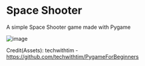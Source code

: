 # Space Shooter
A simple Space Shooter game made with Pygame

![image](https://user-images.githubusercontent.com/60242731/159187117-3d93b2ac-8585-45a0-a90d-96754b66d714.png)

Credit(Assets): techwithtim - https://github.com/techwithtim/PygameForBeginners
